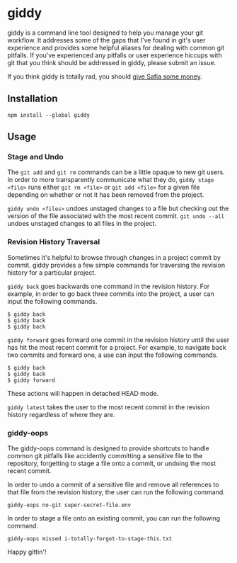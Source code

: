 # giddy

giddy is a command line tool designed to help you manage your git workflow.
It addresses some of the gaps that I've found in git's user experience and
provides some helpful aliases for dealing with common git pitfalls. If you've
experienced any pitfalls or user experience hiccups with git that you think
should be addressed in giddy, please submit an issue.

If you think giddy is totally rad, you should 
[give Safia some money](https://www.paypal.me/captainsafia).

## Installation

```
npm install --global giddy
```

## Usage

### Stage and Undo
The `git add` and `git rm` commands can be a little opaque to new git users. In
order to more transparently communicate what they do, `giddy stage <file>` runs
either `git rm <file>` or `git add <file>` for a given file depending on whether
or not it has been removed from the project. 

`giddy undo <files>` undoes unstaged changes to a file but checking out the
version of the file associated with the most recent commit. `git undo --all`
undoes unstaged changes to all files in the project.

### Revision History Traversal
Sometimes it's helpful to browse through changes in a project commit
by commit. giddy provides a few simple commands for traversing the
revision history for a particular project.

`giddy back` goes backwards one command in the revision history. For example,
in order to go back three commits into the project, a user can input the following
commands.

```
$ giddy back
$ giddy back
$ giddy back
```

`giddy forward` goes forward one commit in the revision history until the user
has hit the most recent commit for a project. For example, to navigate back
two commits and forward one, a use can input the following commands.

```
$ giddy back
$ giddy back
$ giddy forward
```

These actions will happen in detached HEAD mode.

`giddy latest` takes the user to the most recent commit in the revision
history regardless of where they are.

### giddy-oops
The giddy-oops command is designed to provide shortcuts to handle common git pitfalls
like accidently committing a sensitive file to the repository, forgetting to stage a
file onto a commit, or undoing the most recent commit.

In order to undo a commit of a sensitive file and remove all references to that file
from the revision history, the user can run the following command.

```
giddy-oops no-git super-secret-file.env
```

In order to stage a file onto an existing commit, you can run the following command.

```
giddy-oops missed i-totally-forgot-to-stage-this.txt
```

Happy gittin'!
